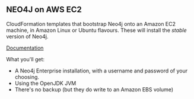 NEO4J on AWS EC2
----------------

CloudFormation templates that bootstrap Neo4j onto an Amazon EC2 machine, in Amazon Linux or Ubuntu flavours.  These will install the _stable_ version of Neo4j.

[Documentation](/README.CLOUDFORMATION.md)

What you'll get:
* A Neo4j Enterprise installation, with a username and password of your choosing.
* Using the OpenJDK JVM
* There's no backup (but they do write to an Amazon EBS volume)
